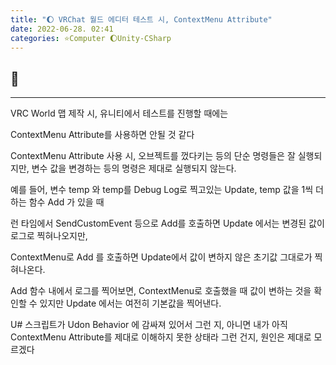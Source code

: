 ```yaml
---
title: "🌔 VRChat 월드 에디터 테스트 시, ContextMenu Attribute"
date: 2022-06-28. 02:41
categories: ⭐Computer 🌔Unity-CSharp
---
```


## 💎

---

VRC World 맵 제작 시, 유니티에서 테스트를 진행할 때에는

ContextMenu Attribute를 사용하면 안될 것 같다

ContextMenu Attribute 사용 시, 오브젝트를 껐다키는 등의 단순 명령들은 잘 실행되지만, 변수 값을 변경하는 등의 명령은 제대로 실행되지 않는다.

예를 들어, 변수 temp 와 temp를 Debug Log로 찍고있는 Update, temp 값을 1씩 더하는 함수 Add 가 있을 때

런 타임에서 SendCustomEvent 등으로 Add를 호출하면 Update 에서는 변경된 값이 로그로 찍혀나오지만,

ContextMenu로 Add 를 호출하면 Update에서 값이 변하지 않은 초기값 그대로가 찍혀나온다.

Add 함수 내에서 로그를 찍어보면, ContextMenu로 호출했을 때 값이 변하는 것을 확인할 수 있지만 Update 에서는 여전히 기본값을 찍어낸다.

U# 스크립트가 Udon Behavior 에 감싸져 있어서 그런 지, 아니면 내가 아직 ContextMenu Attribute를 제대로 이해하지 못한 상태라 그런 건지, 원인은 제대로 모르겠다
